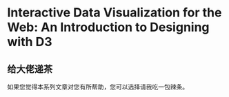 # Interactive Data Visualization for the Web: An Introduction to Designing with D3

## 给大佬递茶
如果您觉得本系列文章对您有所帮助，您可以选择请我吃一包辣条。